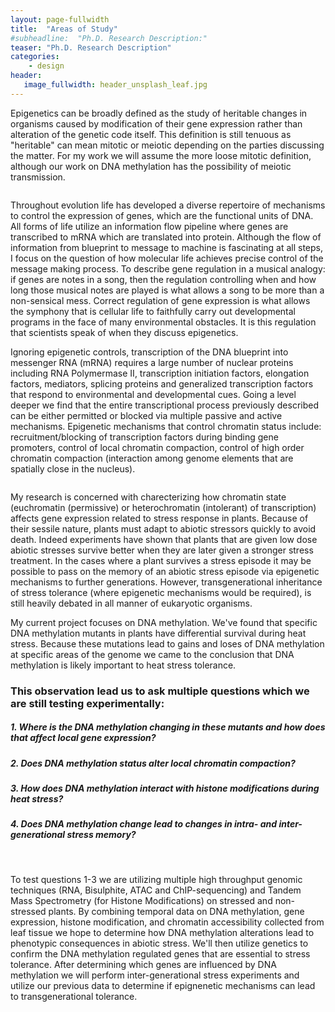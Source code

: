 ```yaml
---
layout: page-fullwidth
title:  "Areas of Study"
#subheadline:  "Ph.D. Research Description:"
teaser: "Ph.D. Research Description"
categories:
    - design
header:
   image_fullwidth: header_unsplash_leaf.jpg
---
```


<p>Epigenetics can be broadly defined as the study of heritable changes in organisms caused by modification of their gene expression rather than alteration of the genetic code itself. This definition is still tenuous as "heritable" can mean mitotic or meiotic depending on the parties discussing the matter. For my work we will assume the more loose mitotic definition, although our work on DNA methylation has the possibility of meiotic transmission.</p>
<div class="row">
    <div class="medium-12 columns t30">
    <img src="{{ site.urlimg }}Central_dogma.jpg" alt="">
    </div><!-- /.medium-4.columns -->  
</div>
<p>Throughout evolution life has developed a diverse repertoire of mechanisms to control the expression of genes, which are the functional units of DNA. All forms of life utilize an information flow pipeline where genes are transcribed to mRNA which are translated into protein. Although the flow of information from blueprint to message to machine is fascinating at all steps, I focus on the question of how molecular life achieves precise control of the message making process. To describe gene regulation in a musical analogy: if genes are notes in a song, then the regulation controlling when and how long those musical notes are played is what allows a song to be more than a non-sensical mess. Correct regulation of gene expression is what allows the symphony that is cellular life to faithfully carry out developmental programs in the face of many environmental obstacles. It is this regulation that scientists speak of when they discuss epigenetics.</p>

<p>Ignoring epigenetic controls, transcription of the DNA blueprint into messenger RNA (mRNA) requires a large number of nuclear proteins including RNA Polymermase II, transcription initiation factors, elongation factors, mediators, splicing proteins and generalized transcription factors that respond to environmental and developmental cues. Going a level deeper we find that the entire transcriptional process previously described can be either permitted or blocked via multiple passive and active mechanisms. Epigenetic mechanisms that control chromatin status include: recruitment/blocking of transcription factors during binding gene promoters, control of local chromatin compaction, control of high order chromatin compaction (interaction among genome elements that are spatially close in the nucleus).</p>
<div class="row">
    <div class="medium-8 columns t30">
    <img src="{{ site.urlimg }}chromatin_model.jpg" alt="">
    </div><!-- /.medium-4.columns -->   
</div>
<p>My research is concerned with charecterizing how chromatin state (euchromatin (permissive) or heterochromatin (intolerant) of transcription) affects gene expression related to stress response in plants. Because of their sessile nature, plants must adapt to abiotic stressors quickly to avoid death. Indeed experiments have shown that plants that are given low dose abiotic stresses survive better when they are later given a stronger stress treatment. In the cases where a plant survives a stress episode it may be possible to pass on the memory of an abiotic stress episode via epigenetic mechanisms to further generations. However, transgenerational inheritance of stress tolerance (where epigenetic mechanisms would be required), is still heavily debated in all manner of eukaryotic organisms.</p>

<p> My current project focuses on DNA methylation. We've found that specific DNA methylation mutants in plants have differential survival during heat stress. Because these mutations lead to gains and loses of DNA methylation at specific areas of the genome we came to the conclusion that DNA methylation is likely important to heat stress tolerance.</p>


<h3>This observation lead us to ask multiple questions which we are still testing experimentally:</h3>   
<h5>1. Where is the DNA methylation changing in these mutants and how does that affect local gene expression?</h5>  
<h5>2. Does DNA methylation status alter local chromatin compaction?</h5>
<h5>3. How does DNA methylation interact with histone modifications during heat stress?</h5>
<h5> 4. Does DNA methylation change lead to changes in intra- and inter-generational stress memory?</h5>   
<br />  
<p>To test questions 1-3 we are utilizing multiple high throughput genomic techniques (RNA, Bisulphite, ATAC and ChIP-sequencing) and Tandem Mass Spectrometry (for Histone Modifications) on stressed and non-stressed plants. By combining temporal data on DNA methylation, gene expression, histone modification, and chromatin accessibility collected from leaf tissue we hope to determine how DNA methylation alterations lead to phenotypic consequences in abiotic stress. We'll then utilize genetics to confirm the DNA methylation regulated genes that are essential to stress tolerance. After determining which genes are influenced by DNA methylation we will perform inter-generational stress experiments and utilize our previous data to determine if epignenetic mechanisms can lead to transgenerational tolerance.</p>
